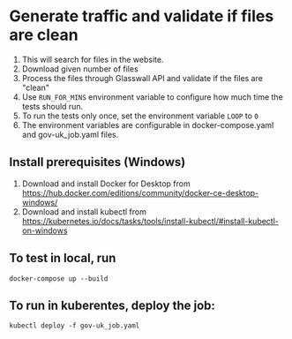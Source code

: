 # Generate traffic and validate if files are clean

1. This will search for files in the website.
2. Download given number of files
3. Process the files through Glasswall API and validate if the files are "clean"
4. Use `RUN_FOR_MINS` environment variable to configure how much time the tests should run.
5. To run the tests only once, set the environment variable `LOOP` to `0`
6. The environment variables are configurable in docker-compose.yaml and gov-uk_job.yaml files.

## Install prerequisites (Windows)
1. Download and install Docker for Desktop from https://hub.docker.com/editions/community/docker-ce-desktop-windows/
2. Download and install kubectl from https://kubernetes.io/docs/tasks/tools/install-kubectl/#install-kubectl-on-windows

## To test in local, run

`docker-compose up --build`


## To run in kuberentes, deploy the job:

`kubectl deploy -f gov-uk_job.yaml`

